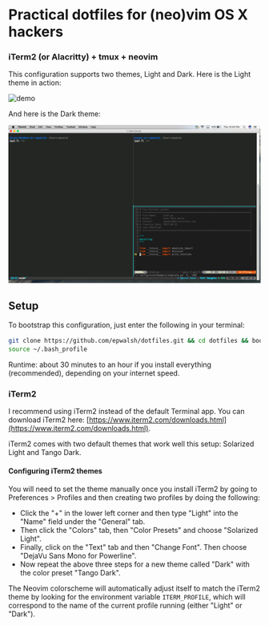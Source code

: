 # Practical dotfiles for (neo)vim OS X hackers

### iTerm2 (or Alacritty) + tmux + neovim

This configuration supports two themes, Light and Dark. Here is the Light theme in action:

![demo](images/demo2.gif)

And here is the Dark theme:

![dark](images/screen_shot_dark.png)


## Setup

To bootstrap this configuration, just enter the following in your terminal:

```bash
git clone https://github.com/epwalsh/dotfiles.git && cd dotfiles && bootstrap.sh
source ~/.bash_profile
```

Runtime: about 30 minutes to an hour if you install everything (recommended), depending on your internet speed.

### iTerm2

I recommend using iTerm2 instead of the default Terminal app. You can download iTerm2 here:
[https://www.iterm2.com/downloads.html](https://www.iterm2.com/downloads.html).

iTerm2 comes with two default themes that work well this setup: Solarized Light and Tango Dark.

#### Configuring iTerm2 themes

You will need to set the theme manually once you install iTerm2 by going to Preferences > Profiles and 
then creating two profiles by doing the following: 

- Click the "+" in the lower left corner and then type "Light" into
the "Name" field under the "General" tab. 
- Then click the "Colors" tab, then "Color Presets" and choose "Solarized Light".
- Finally, click on the "Text" tab and then "Change Font". Then choose "DejaVu Sans Mono for Powerline".
- Now repeat the above three steps for a new theme called "Dark" with the color preset "Tango Dark".

The Neovim colorscheme will automatically adjust itself to match the iTerm2 theme by looking for the environment variable `ITERM_PROFILE`, which will correspond to the name of the current profile running (either "Light" or "Dark").
